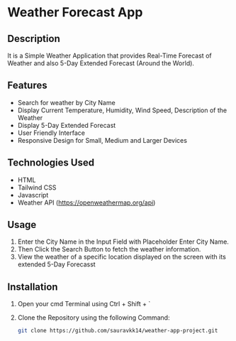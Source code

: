 # Weather Forecast App

## Description
 It is a Simple Weather Application that provides Real-Time Forecast of Weather and also 5-Day Extended Forecast (Around the World).

 ## Features
 - Search for weather by City Name
 - Display Current Temperature, Humidity, Wind Speed, Description of the Weather
 - Display 5-Day Extended Forecast
 - User Friendly Interface
 - Responsive Design for Small, Medium and Larger Devices

 ## Technologies Used
 - HTML
 - Tailwind CSS
 - Javascript
 - Weather API (https://openweathermap.org/api)

 ## Usage
 1. Enter the City  Name in the Input Field with Placeholder Enter City Name.
 2. Then Click the Search Button to fetch the weather information.
 3. View the weather of a specific location displayed on the screen with its extended 5-Day Forecasst

 ## Installation
 1. Open your cmd Terminal using Ctrl + Shift + `

 2. Clone the Repository using the following Command:
    ```bash
    git clone https://github.com/sauravkk14/weather-app-project.git

